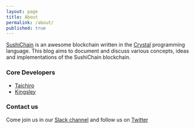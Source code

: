 ```yaml
---
layout: page
title: About
permalink: /about/
published: true
---
```


[SushiChain](https://github.com/sushichain) is an awesome blockchain written in the [Crystal](https://crystal-lang.org/) programming language. This blog aims to document and discuss various concepts, ideas and implementations of the SushiChain blockchain.

### Core Developers

* [Taichiro](https://github.com/tbrand)
* [Kingsley](https://github.com/kingsleyh)

### Contact us

Come join us in our [Slack channel](https://bit.ly/2HJBu1z) and follow us on [Twitter](https://twitter.com/sushichainhq)
